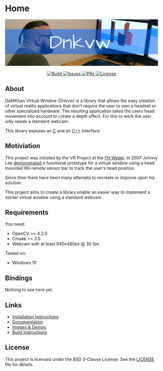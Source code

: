 # Home

![Teaser](teaser.jpg)

<p align="center">
    <a href="https://github.com/DaNiKhan-GbR/DaNiKhan-V-Window/actions">
        <img src="https://img.shields.io/github/workflow/status/DaNiKhan-GbR/DaNiKhan-V-Window/CD%20-%20Release" alt="Build"/>
    </a>
    <a href="https://github.com/DaNiKhan-GbR/DaNiKhan-V-Window/issues">
        <img src="https://img.shields.io/github/issues/DaNiKhan-GbR/DaNiKhan-V-Window" alt="Issues"/>
    </a>
    <a href="https://github.com/DaNiKhan-GbR/DaNiKhan-V-Window/pulls">
        <img src="https://img.shields.io/github/issues-pr/DaNiKhan-GbR/DaNiKhan-V-Window" alt="PRs"/>
    </a>
    <a href="https://github.com/DaNiKhan-GbR/DaNiKhan-V-Window/blob/master/LICENSE">
        <img src="https://img.shields.io/github/license/DaNiKhan-GbR/DaNiKhan-V-Window?color=blue" alt="License"/>
    </a>
</p>

## About

DaNiKhan Virtual Window (Dnkvw) is a library that allows the easy creation of virtual reality applications that don't require the user to own a headset or other specialized hardware. The resulting application takes the users head movement into account to create a depth effect. For this to work the user only needs a standard webcam.

This library exposes an [C](documentation/c-api.md) 
and an [C++](documentation/cpp-api.md) Interface.

## Motiviation

This project was initiated by the VR Project at the [FH Wedel](https://www.fh-wedel.de/).
In 2007 Johnny Lee [demonstrated](https://youtu.be/Jd3-eiid-Uw) a functional prototype for a virtual window using a head mounted Wii remote sensor bar to track the user's head position.

Since then there have been many attempts to recreate or improve upon his solution.

This project aims to create a library enable an easier way to implement a similar virtual window 
using a standard webcam.

## Requirements

You need:
* OpenCV >= 4.2.0
* Cmake >= 3.5
* Webcam with at least 640x480px @ 30 fps

Tested on:
* Windows 10

## Bindings

Nothing to see here yet.

## Links

* [Installation Instructions](installation/)
* [Documentation](documentation/)
* [Images & Demos](demos/)
* [Build Instructions](building/)

## License

This project is licensed under the BSD 3-Clause License.
See the [LICENSE](https://github.com/DaNiKhan-GbR/DaNiKhan-V-Window/blob/master/LICENSE) file for details.
